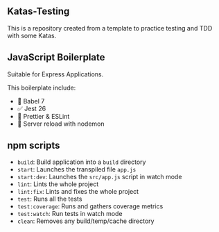 ## Katas-Testing

This is a repository created from a template to practice testing and TDD with some Katas.

## JavaScript Boilerplate

Suitable for Express Applications.

This boilerplate include:

- 📙 Babel 7
- ✅ Jest 26
- 💅 Prettier & ESLint
- 🔄 Server reload with nodemon

## npm scripts

- `build`: Build application into a `build` directory
- `start`: Launches the transpiled file `app.js`
- `start:dev`: Launches the `src/app.js` script in watch mode
- `lint`: Lints the whole project
- `lint:fix`: Lints and fixes the whole project
- `test`: Runs all the tests
- `test:coverage`: Runs and gathers coverage metrics
- `test:watch`: Run tests in watch mode
- `clean`: Removes any build/temp/cache directory
